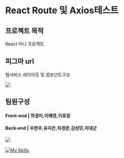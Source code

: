 #  React Route 및 Axios테스트



##  프로젝트 목적
React 미니 프로젝트

## 피그마 url
웹서비스 레이아웃 및 컴포넌트구조<br/>

<a href="[https://tourmaline-atlasaurus-77b.notion.site/Front-Backend-4-5b9f08f249aa4cb1b71dad45c8b29aae](https://www.figma.com/file/FMsEis6g5DmtxuHiMyBjMd/%EB%A6%AC%EC%95%A1%ED%8A%B8-%EB%9D%BC%EC%9A%B0%ED%84%B0-%EC%97%B0%EC%8A%B5?node-id=0%3A1&t=ilIIuSxmnKXhSRwA-1)"><img src="https://img.shields.io/badge/figma-F24E1E.svg?style=for-the-badge&logo=figma&logoColor=white"></a><br/>


## 팀원구성
#### Front-end | 하경미,이혜영,이효정<br/>
#### Back-end | 우현주,유지은,차경준,김성민,차대군

<a href="https://tourmaline-atlasaurus-77b.notion.site/Front-Backend-4-5b9f08f249aa4cb1b71dad45c8b29aae"><img src="https://img.shields.io/badge/notion-000000.svg?style=for-the-badge&logo=notion&logoColor=white"></a><br/>
<br/>
[![My Skills](https://skillicons.dev/icons?i=vscode,html,css,react,js,figma&theme=light)](https://skillicons.dev)
